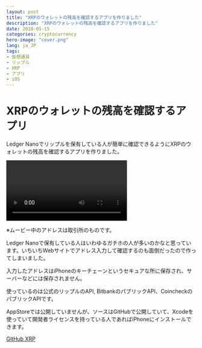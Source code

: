 ```yaml
---
layout: post
title: "XRPのウォレットの残高を確認するアプリを作りました"
description: "XRPのウォレットの残高を確認するアプリを作りました"
date: 2018-05-15
categories: cryptocurrency
hero-image: "cover.png"
lang: ja_JP
tags:
- 仮想通貨
- リップル
- XRP
- アプリ
- iOS
---
```


# XRPのウォレットの残高を確認するアプリ

Ledger Nanoでリップルを保有している人が簡単に確認できるようにXRPのウォレットの残高を確認するアプリを作りました。

<video width="320" controls>
  <source src="{{ site.url }}/assets/posts/2018-05-15/xrp.mov" type="video/mp4">
</video>

※ムービー中のアドレスは取引所のものです。

Ledger Nanoで保有している人はいわゆるガチホの人が多いのかなと思っています。いちいちWebサイトでアドレス入力して確認するのも面倒だったので作ってしまいました。

入力したアドレスはiPhoneのキーチェーンというセキュアな所に保存され、サーバーなどには保存されません。

使っているのは公式のリップルのAPI, BitbankのパブリックAPI、CoincheckのパブリックAPIです。

AppStoreでは公開していませんが、ソースはGitHubで公開していて、Xcodeを使っていて開発者ライセンスを持っている人であればiPhoneにインストールできます。

[GitHub XRP](https://github.com/micchyboy1023/XRP)
